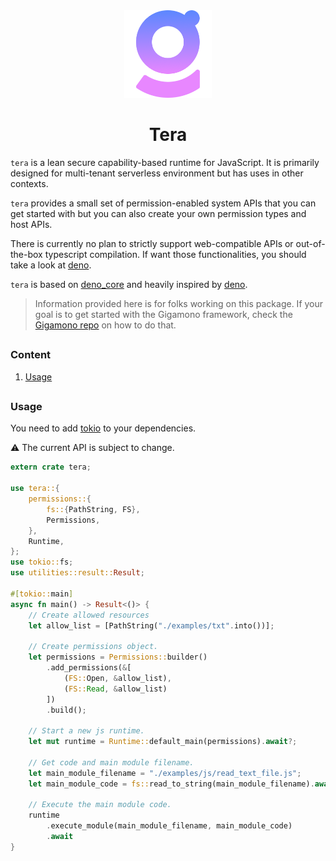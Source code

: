 <div align="center">
    <a href="#" target="_blank">
        <img src="https://raw.githubusercontent.com/appcypher/gigamono-assets/main/avatar-gigamono-boxed.png" alt="Gigamono Logo" width="140" height="140"></img>
    </a>
</div>

<h1 align="center">Tera</h1>

`tera` is a lean secure capability-based runtime for JavaScript. It is primarily designed for multi-tenant serverless environment but has uses in other contexts.

`tera` provides a small set of permission-enabled system APIs that you can get started with but you can also create your own permission types and host APIs.

There is currently no plan to strictly support web-compatible APIs or out-of-the-box typescript compilation. If want those functionalities, you should take a look at [deno](https://github.com/denoland/deno).

`tera` is based on  [deno_core](https://github.com/denoland/deno/tree/main/core) and heavily inspired by [deno](https://github.com/denoland/deno).

> Information provided here is for folks working on this package. If your goal is to get started with the Gigamono framework, check the [Gigamono repo](https://github.com/gigamono/gigamono) on how to do that.

##

### Content

1. [Usage](#usage)

##

### Usage <a name="usage" />

You need to add [tokio](https://crates.io/crates/tokio) to your dependencies.

:warning: The current API is subject to change.

```rs
extern crate tera;

use tera::{
    permissions::{
        fs::{PathString, FS},
        Permissions,
    },
    Runtime,
};
use tokio::fs;
use utilities::result::Result;

#[tokio::main]
async fn main() -> Result<()> {
    // Create allowed resources
    let allow_list = [PathString("./examples/txt".into())];

    // Create permissions object.
    let permissions = Permissions::builder()
        .add_permissions(&[
            (FS::Open, &allow_list),
            (FS::Read, &allow_list)
        ])
        .build();

    // Start a new js runtime.
    let mut runtime = Runtime::default_main(permissions).await?;

    // Get code and main module filename.
    let main_module_filename = "./examples/js/read_text_file.js";
    let main_module_code = fs::read_to_string(main_module_filename).await?;

    // Execute the main module code.
    runtime
        .execute_module(main_module_filename, main_module_code)
        .await
}
```
